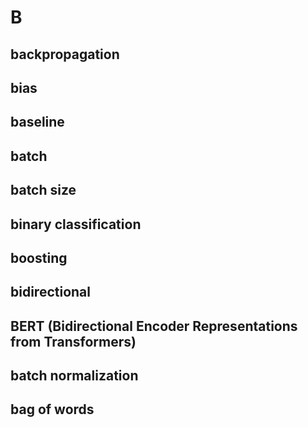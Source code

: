 # B
## backpropagation
## bias
## baseline
## batch
## batch size
## binary classification
## boosting
## bidirectional
## BERT (Bidirectional Encoder Representations from Transformers)
## batch normalization
## bag of words
